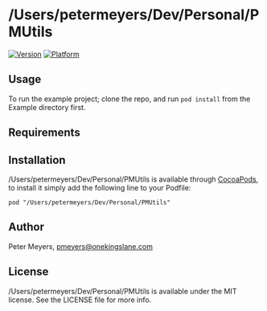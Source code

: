# /Users/petermeyers/Dev/Personal/PMUtils

[![Version](http://cocoapod-badges.herokuapp.com/v//Users/petermeyers/Dev/Personal/PMUtils/badge.png)](http://cocoadocs.org/docsets//Users/petermeyers/Dev/Personal/PMUtils)
[![Platform](http://cocoapod-badges.herokuapp.com/p//Users/petermeyers/Dev/Personal/PMUtils/badge.png)](http://cocoadocs.org/docsets//Users/petermeyers/Dev/Personal/PMUtils)

## Usage

To run the example project; clone the repo, and run `pod install` from the Example directory first.

## Requirements

## Installation

/Users/petermeyers/Dev/Personal/PMUtils is available through [CocoaPods](http://cocoapods.org), to install
it simply add the following line to your Podfile:

    pod "/Users/petermeyers/Dev/Personal/PMUtils"

## Author

Peter Meyers, pmeyers@onekingslane.com

## License

/Users/petermeyers/Dev/Personal/PMUtils is available under the MIT license. See the LICENSE file for more info.

